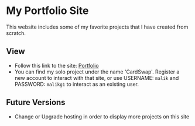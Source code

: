 # My Portfolio Site

This website includes some of my favorite projects that I have created from scratch.

## View
* Follow this link to the site: [Portfolio](https://mysterious-bayou-33544.herokuapp.com)
* You can find my solo project under the name 'CardSwap'. Register a new account to interact with that site, or use USERNAME: `malik` and PASSWORD: `malikg1` to interact as an existing user.

## Future Versions
* Change or Upgrade hosting in order to display more projects on this site

